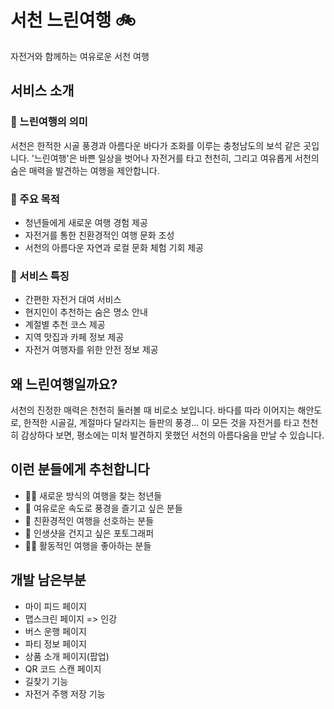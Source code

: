 # 서천 느린여행 🚲
자전거와 함께하는 여유로운 서천 여행

## 서비스 소개

### 🌊 느린여행의 의미

서천은 한적한 시골 풍경과 아름다운 바다가 조화를 이루는 충청남도의 보석 같은 곳입니다. '느린여행'은 바쁜 일상을 벗어나 자전거를 타고 천천히, 그리고 여유롭게 서천의 숨은 매력을 발견하는 여행을 제안합니다.

### 🎯 주요 목적
- 청년들에게 새로운 여행 경험 제공
- 자전거를 통한 친환경적인 여행 문화 조성
- 서천의 아름다운 자연과 로컬 문화 체험 기회 제공

### 🌿 서비스 특징
- 간편한 자전거 대여 서비스
- 현지인이 추천하는 숨은 명소 안내
- 계절별 추천 코스 제공
- 지역 맛집과 카페 정보 제공
- 자전거 여행자를 위한 안전 정보 제공

## 왜 느린여행일까요?

서천의 진정한 매력은 천천히 둘러볼 때 비로소 보입니다. 바다를 따라 이어지는 해안도로, 한적한 시골길, 계절마다 달라지는 들판의 풍경... 이 모든 것을 자전거를 타고 천천히 감상하다 보면, 평소에는 미처 발견하지 못했던 서천의 아름다움을 만날 수 있습니다.

## 이런 분들에게 추천합니다

- 🚴‍♂️ 새로운 방식의 여행을 찾는 청년들
- 🌅 여유로운 속도로 풍경을 즐기고 싶은 분들
- 🍃 친환경적인 여행을 선호하는 분들
- 📸 인생샷을 건지고 싶은 포토그래퍼
- 🏃‍♀️ 활동적인 여행을 좋아하는 분들

## 개발 남은부분
- 마이 피드 페이지
- 맵스크린 페이지 => 인강
- 버스 운행 페이지
- 파티 정보 페이지
- 상품 소개 페이지(팝업)
- QR 코드 스캔 페이지
- 길찾기 기능
- 자전거 주행 저장 기능